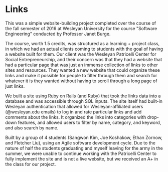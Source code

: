 # Links

This was a simple website-building project completed over the course of the fall semester of 2016 at Wesleyan University for the course "Software Engineering" conducted by Professor Janet Burge.

The course, worth 1.5 credits, was structured as a learning + project class, in which we had an actual clients coming to students with the goal of having a website built for them. Our client was the Wesleyan Patricelli Center for Social Entrepreneurship, and their concern was that they had a website that had a particular page that was just an immense collection of links to other sites and resources. They wanted a new website that could organize these links and make it possible for people to filter through them and search for whatever it is they wanted without having to scroll through a long page of just links.

We built a site using Ruby on Rails (and Ruby) that took the links data into a database and was accessible through SQL inputs. The site itself had built-in Wesleyan authentication that allowed for Wesleyan-affiliated users (@wesleyan.edu emails) to log in and rate particular links and add comments about the links. It organized the links into categories with drop-down features, and allowed users to filter by name, category, and keyword, and also search by name.

Built by a group of 4 students (Sangwon Kim, Joe Koshakow, Ethan Zornow, and Fletcher Liu), using an Agile software development cycle. Due to the nature of half the students graduating and myself leaving for the army in the summer, we were unable to continue working with the Patricelli Center to fully implement the site and is not a live website, but we received an A+ in the class for our project.

